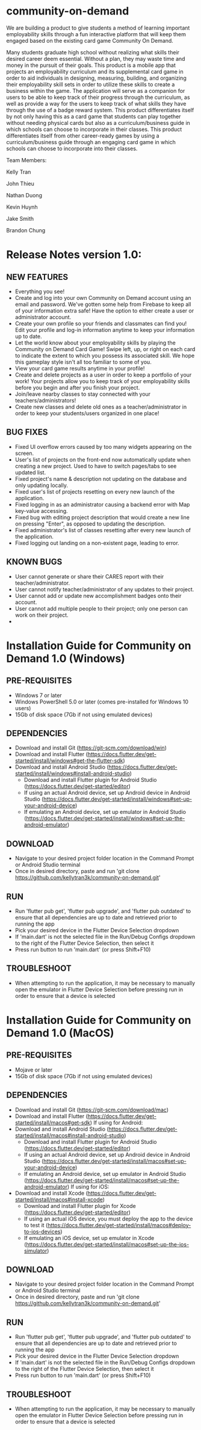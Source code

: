# community-on-demand

We are building a product to give students a method of learning important employability skills through a fun interactive platform that will keep them engaged based on the existing card game Community On Demand.

Many students graduate high school without realizing what skills their desired career deem essential. Without a plan, they may waste time and money in the pursuit of their goals.
This product is a mobile app that projects an employability curriculum and its supplemental card game in order to aid individuals in designing, measuring, building, and organizing their employability skill sets in order to utilize these skills to create a business within the game. 
The application will serve as a companion for users to be able to keep track of their progress through the curriculum, as well as provide a way for the users to keep track of what skills they have through the use of a badge reward system.
This product differentiates itself by not only having this as a card game that students can play together without needing physical cards but also as a curriculum/business guide in which schools can choose to incorporate in their classes.
This product differentiates itself from other career-ready games by using a curriculum/business guide through an engaging card game in which schools can choose to incorporate into their classes. 

Team Members:

Kelly Tran

John Thieu

Nathan Duong

Kevin Huynh

Jake Smith

Brandon Chung

# Release Notes version 1.0:

## NEW FEATURES
- Everything you see!
- Create and log into your own Community on Demand account using an email and password. We've gotten some help from Firebase to keep all of your information extra safe! Have the option to either create a user or administrator account.
- Create your own profile so your friends and classmates can find you! Edit your profile and log-in information anytime to keep your information up to date.
- Let the world know about your employability skills by playing the Community on Demand Card Game! Swipe left, up, or right on each card to indicate the extent to which you possess its associated skill. We hope this gameplay style isn't all too familiar to some of you.
- View your card game results anytime in your profile!
- Create and delete projects as a user in order to keep a portfolio of your work! Your projects allow you to keep track of your employability skills before you begin and after you finish your project.
- Join/leave nearby classes to stay connected with your teachers/administrators!
- Create new classes and delete old ones as a teacher/administrator in order to keep your students/users organized in one place!

## BUG FIXES
- Fixed UI overflow errors caused by too many widgets appearing on the screen.
- User's list of projects on the front-end now automatically update when creating a new project. Used to have to switch pages/tabs to see updated list.
- Fixed project's name & description not updating on the database and only updating locally.
- Fixed user's list of projects resetting on every new launch of the application.
- Fixed logging in as an administrator causing a backend error with Map key-value accessing.
- Fixed bug with editing project description that would create a new line on pressing "Enter", as opposed to updating the description.
- Fixed administrator's list of classes resetting after every new launch of the application.
- Fixed logging out landing on a non-existent page, leading to error.

## KNOWN BUGS
- User cannot generate or share their CARES report with their teacher/administrator.
- User cannot notify teacher/administrator of any updates to their project.
- User cannot add or update new accomplishment badges onto their account.
- User cannot add multiple people to their project; only one person can work on their project.
- 

# Installation Guide for Community on Demand 1.0 (Windows)
## PRE-REQUISITES
- Windows 7 or later
- Windows PowerShell 5.0 or later (comes pre-installed for Windows 10 users)
- 15Gb of disk space (7Gb if not using emulated devices)
## DEPENDENCIES
- Download and install Git (https://git-scm.com/download/win)
- Download and install Flutter (https://docs.flutter.dev/get-started/install/windows#get-the-flutter-sdk)
- Download and install Android Studio (https://docs.flutter.dev/get-started/install/windows#install-android-studio)
    - Download and install Flutter plugin for Android Studio (https://docs.flutter.dev/get-started/editor)
    - If using an actual Android device, set up Android device in Android Studio (https://docs.flutter.dev/get-started/install/windows#set-up-your-android-device)
    - If emulating an Android device, set up emulator in Android Studio (https://docs.flutter.dev/get-started/install/windows#set-up-the-android-emulator)
## DOWNLOAD
- Navigate to your desired project folder location in the Command Prompt or Android Studio terminal
- Once in desired directory, paste and run 'git clone https://github.com/kellytran3k/community-on-demand.git'
## RUN
- Run 'flutter pub get', 'flutter pub upgrade', and 'flutter pub outdated' to ensure that all dependencies are up to date and retrieved prior to running the app
- Pick your desired device in the Flutter Device Selection dropdown
- If 'main.dart' is not the selected file in the Run/Debug Configs dropdown to the right of the Flutter Device Selection, then select it
- Press run button to run 'main.dart' (or press Shift+F10)
## TROUBLESHOOT
- When attempting to run the application, it may be necessary to manually open the emulator in Flutter Device Selection before pressing run in order to ensure that a device is selected



# Installation Guide for Community on Demand 1.0 (MacOS)
## PRE-REQUISITES
- Mojave or later
- 15Gb of disk space (7Gb if not using emulated devices)
## DEPENDENCIES
- Download and install Git (https://git-scm.com/download/mac)
- Download and install Flutter (https://docs.flutter.dev/get-started/install/macos#get-sdk)
If using for Android:
- Download and install Android Studio (https://docs.flutter.dev/get-started/install/macos#install-android-studio)
    - Download and install Flutter plugin for Android Studio (https://docs.flutter.dev/get-started/editor)
    - If using an actual Android device, set up Android device in Android Studio (https://docs.flutter.dev/get-started/install/macos#set-up-your-android-device)
    - If emulating an Android device, set up emulator in Android Studio (https://docs.flutter.dev/get-started/install/macos#set-up-the-android-emulator)
If using for iOS:
- Download and install Xcode (https://docs.flutter.dev/get-started/install/macos#install-xcode)
    - Download and install Flutter plugin for Xcode (https://docs.flutter.dev/get-started/editor)
    - If using an actual iOS device, you must deploy the app to the device to test it (https://docs.flutter.dev/get-started/install/macos#deploy-to-ios-devices)
    - If emulating an iOS device, set up emulator in Xcode (https://docs.flutter.dev/get-started/install/macos#set-up-the-ios-simulator)
## DOWNLOAD
- Navigate to your desired project folder location in the Command Prompt or Android Studio terminal
- Once in desired directory, paste and run 'git clone https://github.com/kellytran3k/community-on-demand.git'
## RUN
- Run 'flutter pub get', 'flutter pub upgrade', and 'flutter pub outdated' to ensure that all dependencies are up to date and retrieved prior to running the app
- Pick your desired device in the Flutter Device Selection dropdown
- If 'main.dart' is not the selected file in the Run/Debug Configs dropdown to the right of the Flutter Device Selection, then select it
- Press run button to run 'main.dart' (or press Shift+F10)
## TROUBLESHOOT
- When attempting to run the application, it may be necessary to manually open the emulator in Flutter Device Selection before pressing run in order to ensure that a device is selected
